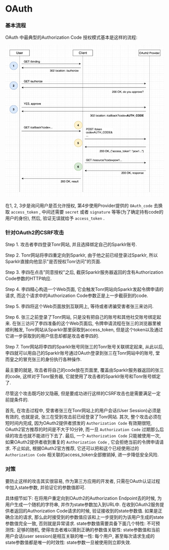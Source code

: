 <!--
Created: Mon Aug 26 2019 15:22:10 GMT+0800 (China Standard Time)
Modified: Mon Aug 26 2019 15:22:10 GMT+0800 (China Standard Time)
-->
# OAuth

### 基本流程

OAuth 中最典型的Authorization Code 授权模式基本是这样的流程:

![img](../img/20190430001.jpg)

在1, 2, 3步是询问用户是否允许授权, 第4步使用Provider提供的 `OAuth_code` 去换取 `access_token` , 中间还需要 `secret` 或者 `signature` 等等(为了确定持有code的用户的身份), 然后, 验证无误就给予 `access_token` .

### 针对OAuth2的CSRF攻击

Step 1. 攻击者李四登录Tonr网站, 并且选择绑定自己的Sparklr账号. 

Step 2. Tonr网站将李四重定向到Sparklr, 由于他之前已经登录过Sparklr, 所以Sparklr直接向他显示"是否授权Tonr访问"的页面. 

Step 3. 李四在点击"同意授权"之后, 截获Sparklr服务器返回的含有Authorization Code参数的HTTP响应. 

Step 4. 李四精心构造一个Web页面, 它会触发Tonr网站向Sparklr发起令牌申请的请求, 而这个请求中的Authorization Code参数正是上一步截获到的code. 

Step 5. 李四将这个Web页面放到互联网上, 等待或者诱骗受害者张三来访问. 

Step 6. 张三之前登录了Tonr网站, 只是没有把自己的账号和其他社交账号绑定起来. 在张三访问了李四准备的这个Web页面后, 令牌申请流程在张三的浏览器里被顺利触发, Tonr网站从Sparklr那里获取到access_token, 但是这个token以及通过它进一步获取到的用户信息却都是攻击者李四的. 

Step 7. Tonr网站将李四的Sparklr账号同张三的Tonr账号关联绑定起来, 从此以后, 李四就可以用自己的Sparklr账号通过OAuth登录到张三在Tonr网站中的账号, 堂而皇之的冒充张三的身份执行各种操作. 

最主要的就是, 攻击者将自己的code放在页面里, 覆盖由Sparklr服务器返回的张三的code, 这样对于Tonr服务器, 它就使用了攻击者的Sparklr账号和Tonr账号绑定了.

尽管这个攻击既巧妙又隐蔽, 但是要成功进行这样的CSRF攻击也是需要满足一定前提条件的. 

首先, 在攻击过程中, 受害者张三在Tonr网站上的用户会话(User Session)必须是有效的, 也就是说, 张三在受到攻击前已经登录了Tonr网站. 其次, 整个攻击必须在短时间内完成, 因为OAuth2提供者颁发的 `Authorization Code` 有效期很短, OAuth2官方推荐的时间是不大于10分钟, 而一旦 `Authorization Code` 过期那么后续的攻击也就不能进行下去了. 最后, 一个 `Authorization Code` 只能被使用一次, 如果OAuth2提供者收到重复的 `Authorization Code` , 它会拒绝当前的令牌申请请求. 不止如此, 根据OAuth2官方推荐, 它还可以把和这个已经使用过的 `Authorization Code` 相关联的access_token全部撤销掉, 进一步降低安全风险. 

### 对策

要防止这样的攻击其实很容易, 作为第三方应用的开发者, 只需在OAuth认证过程中加入state参数, 并验证它的参数值即可. 

具体细节如下: 在将用户重定向到OAuth2的Authorization Endpoint去的时候, 为用户生成一个随机的字符串, 并作为state参数加入到URL中. 在收到OAuth2服务提供者返回的Authorization Code请求的时候, 验证接收到的state参数值. 如果是正确合法的请求, 那么此时接受到的参数值应该和上一步提到的为该用户生成的state参数值完全一致, 否则就是异常请求. state参数值需要具备下面几个特性: 不可预测性: 足够的随机, 使得攻击者难以猜到正确的参数值关联性: state参数值和当前用户会话(user session)是相互关联的唯一性: 每个用户, 甚至每次请求生成的state参数值都是唯一的时效性: state参数一旦被使用则立即失效.

